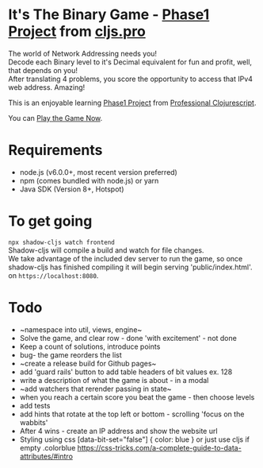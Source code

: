 
# It's The Binary Game - [Phase1 Project](https://github.com/oakmac/professional-clojurescript-curriculum/blob/master/exercises/phase1-project.md "Professional Clojurescript - Phase1 Project") from [cljs.pro](https://cljs.pro/) #

  The world of Network Addressing needs you!  
  Decode each Binary level to it's Decimal equivalent for fun and profit, well, that depends on you!  
  After translating 4 problems, you score the opportunity to access that IPv4 web address.  Amazing!
  
  This is an enjoyable learning [Phase1 Project](https://github.com/oakmac/professional-clojurescript-curriculum/blob/master/exercises/phase1-project.md "Professional Clojurescript - Phase1 Project") from [Professional Clojurescript](https://cljs.pro/).
  
  You can [Play the Game Now](https://papz.github.io/abinarygame/).

# Requirements #

- node.js (v6.0.0+, most recent version preferred)
- npm (comes bundled with node.js) or yarn
- Java SDK (Version 8+, Hotspot)

# To get going #

`npx shadow-cljs watch frontend`  
Shadow-cljs will compile a build and watch for file changes.  
We take advantage of the included dev server to run the game, so once shadow-cljs has finished compiling it will begin serving 'public/index.html'.  
on `https://localhost:8080`.
    
# Todo #

 - ~namespace into util, views, engine~
 - Solve the game, and clear row - done 'with excitement' - not done
 - Keep a count of solutions, introduce points
 - bug- the game reorders the list
 - ~create a release build for Github pages~
 - add 'guard rails' button to add table headers of bit values ex. 128
 - write a description of what the game is about - in a modal
 - ~add watchers that rerender passing in state~
 - when you reach a certain score you beat the game - then choose levels
 - add tests
 - add hints that rotate at the top left or bottom - scrolling 'focus on the wabbits'
 - After 4 wins - create an IP address and show the website url
 - Styling using css [data-bit-set="false"] { color: blue } or just use cljs if empty .colorblue
 https://css-tricks.com/a-complete-guide-to-data-attributes/#intro
 
